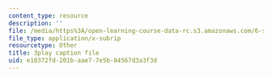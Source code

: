 ```yaml
---
content_type: resource
description: ''
file: /media/https%3A/open-learning-course-data-rc.s3.amazonaws.com/6-s897-machine-learning-for-healthcare-spring-2019/e10372fd201baae77e5b84567d3a3f3d_k95abdkdCPk.srt
file_type: application/x-subrip
resourcetype: Other
title: 3play caption file
uid: e10372fd-201b-aae7-7e5b-84567d3a3f3d
---
```

